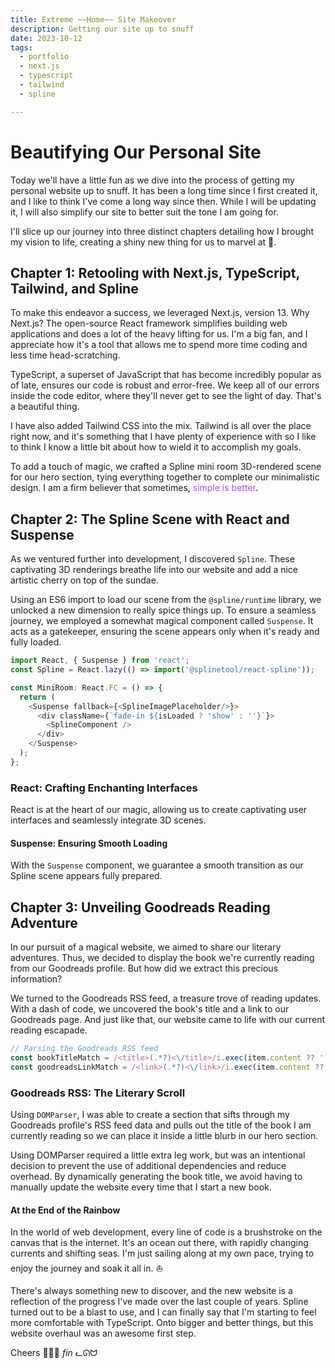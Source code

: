 ```yaml
---
title: Extreme ~~Home~~ Site Makeover
description: Getting our site up to snuff
date: 2023-10-12
tags:
  - portfolio
  - next.js
  - typescript
  - tailwind
  - spline

---
```


# Beautifying Our Personal Site

Today we'll have a little fun as we dive into the process of getting my personal website up to snuff. It has been a long time since I first created it, and I like to think I've come a long way since then. While I will be updating it, I will also simplify our site to better suit the tone I am going for.

I'll slice up our journey into three distinct chapters detailing how I brought my vision to life, creating a shiny new thing for us to marvel at 🥳.

## Chapter 1: Retooling with Next.js, TypeScript, Tailwind, and Spline

To make this endeavor a success, we leveraged Next.js, version 13. Why Next.js? The open-source React framework simplifies building web applications and does a lot of the heavy lifting for us. I'm a big fan, and I appreciate how it's a tool that allows me to spend more time coding and less time head-scratching.

TypeScript, a superset of JavaScript that has become incredibly popular as of late, ensures our code is robust and error-free. We keep all of our errors inside the code editor, where they'll never get to see the light of day. That's a beautiful thing. 

I have also added Tailwind CSS into the mix. Tailwind is all over the place right now, and it's something that I have plenty of experience with so I like to think I know a little bit about how to wield it to accomplish my goals.

To add a touch of magic, we crafted a Spline mini room 3D-rendered scene for our hero section, tying everything together to complete our minimalistic design. I am a firm believer that sometimes, <span style="color:#a64dff">simple is better</span>.


## Chapter 2: The Spline Scene with React and Suspense

As we ventured further into development, I discovered `Spline`. These captivating 3D renderings breathe life into our website and add a nice artistic cherry on top of the sundae.

Using an ES6 import to load our scene from the `@spline/runtime` library, we unlocked a new dimension to really spice things up. To ensure a seamless journey, we employed a somewhat magical component called `Suspense`. It acts as a gatekeeper, ensuring the scene appears only when it's ready and fully loaded.


```javascript
import React, { Suspense } from 'react';
const Spline = React.lazy(() => import('@splinetool/react-spline'));

const MiniRoom: React.FC = () => {
  return (
    <Suspense fallback={<SplineImagePlaceholder/>}>
      <div className={`fade-in ${isLoaded ? 'show' : ''}`}>
        <SplineComponent />
      </div>
    </Suspense>
  );
};
```

### React: Crafting Enchanting Interfaces

React is at the heart of our magic, allowing us to create captivating user interfaces and seamlessly integrate 3D scenes.

#### Suspense: Ensuring Smooth Loading

With the `Suspense` component, we guarantee a smooth transition as our Spline scene appears fully prepared.

## Chapter 3: Unveiling Goodreads Reading Adventure

In our pursuit of a magical website, we aimed to share our literary adventures. Thus, we decided to display the book we're currently reading from our Goodreads profile. But how did we extract this precious information?

We turned to the Goodreads RSS feed, a treasure trove of reading updates. With a dash of code, we uncovered the book's title and a link to our Goodreads page. And just like that, our website came to life with our current reading escapade.

```javascript
// Parsing the Goodreads RSS feed
const bookTitleMatch = /<title>(.*?)<\/title>/i.exec(item.content ?? '');
const goodreadsLinkMatch = /<link>(.*?)<\/link>/i.exec(item.content ?? '');
```

### Goodreads RSS: The Literary Scroll

Using `DOMParser`, I was able to create a section that sifts through my Goodreads profile's RSS feed data and pulls out the title of the book I am currently reading so we can place it inside a little blurb in our hero section.

Using DOMParser required a little extra leg work, but was an intentional decision to prevent the use of additional dependencies and reduce overhead. By dynamically generating the book title, we avoid having to manually update the website every time that I start a new book.

#### At the End of the Rainbow

In the world of web development, every line of code is a brushstroke on the canvas that is the internet. It's an ocean out there, with rapidly changing currents and shifting seas. I'm just sailing along at my own pace, trying to enjoy the journey and soak it all in. ⛵️

There's always something new to discover, and the new website is a reflection of the progress I've made over the last couple of years. Spline turned out to be a blast to use, and I can finally say that I'm starting to feel more comfortable with TypeScript. Onto bigger and better things, but this website overhaul was an awesome first step.

Cheers 🧙‍♂️🎉
*fin* ᓚᘏᗢ